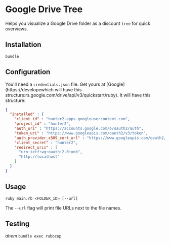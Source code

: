 # Google Drive Tree

Helps you visualize a Google Drive folder as a discount `tree` for quick overviews.

## Installation

`bundle`

## Configuration

You'll need a `credentials.json` file. Get yours at [Google](https://developewhich will have this structure:rs.google.com/drive/api/v3/quickstart/ruby). It will have this structure:

```json
{
  "installed" : {
    "client_id" : "hunter2.apps.googleusercontent.com",
    "project_id" : "hunter2",
    "auth_uri" : "https://accounts.google.com/o/oauth2/auth",
    "token_uri" : "https://www.googleapis.com/oauth2/v3/token",
    "auth_provider_x509_cert_url" : "https://www.googleapis.com/oauth2/v1/certs",
    "client_secret" : "hunter2",
    "redirect_uris" : [
      "urn:ietf:wg:oauth:2.0:oob",
      "http://localhost"
    ]
  }
}
```

## Usage

`ruby main.rb <FOLDER_ID> [--url]`

The `--url` flag will print file URLs next to the file names.

## Testing

*ahem* `bundle exec rubocop`
